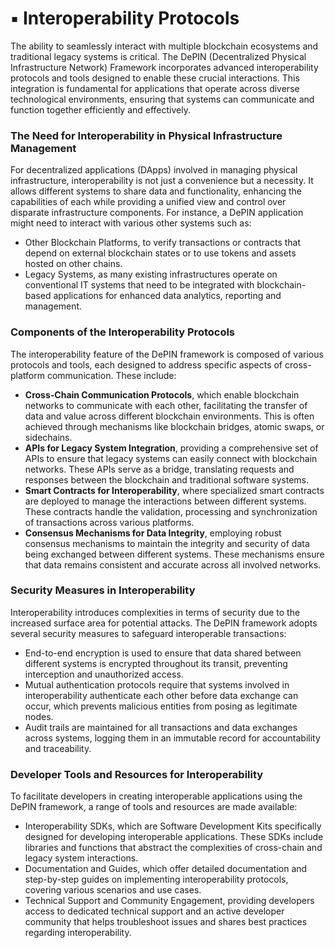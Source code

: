 # ▪️ Interoperability Protocols

The ability to seamlessly interact with multiple blockchain ecosystems and traditional legacy systems is critical. The DePIN (Decentralized Physical Infrastructure Network) Framework incorporates advanced interoperability protocols and tools designed to enable these crucial interactions. This integration is fundamental for applications that operate across diverse technological environments, ensuring that systems can communicate and function together efficiently and effectively.

### The Need for Interoperability in Physical Infrastructure Management

For decentralized applications (DApps) involved in managing physical infrastructure, interoperability is not just a convenience but a necessity. It allows different systems to share data and functionality, enhancing the capabilities of each while providing a unified view and control over disparate infrastructure components. For instance, a DePIN application might need to interact with various other systems such as:

* Other Blockchain Platforms, to verify transactions or contracts that depend on external blockchain states or to use tokens and assets hosted on other chains.&#x20;
* Legacy Systems, as many existing infrastructures operate on conventional IT systems that need to be integrated with blockchain-based applications for enhanced data analytics, reporting and management.

### Components of the Interoperability Protocols

The interoperability feature of the DePIN framework is composed of various protocols and tools, each designed to address specific aspects of cross-platform communication. These include:

* **Cross-Chain Communication Protocols**, which enable blockchain networks to communicate with each other, facilitating the transfer of data and value across different blockchain environments. This is often achieved through mechanisms like blockchain bridges, atomic swaps, or sidechains.
* **APIs for Legacy System Integration**, providing a comprehensive set of APIs to ensure that legacy systems can easily connect with blockchain networks. These APIs serve as a bridge, translating requests and responses between the blockchain and traditional software systems.
* **Smart Contracts for Interoperability**, where specialized smart contracts are deployed to manage the interactions between different systems. These contracts handle the validation, processing and synchronization of transactions across various platforms.
* **Consensus Mechanisms for Data Integrity**, employing robust consensus mechanisms to maintain the integrity and security of data being exchanged between different systems. These mechanisms ensure that data remains consistent and accurate across all involved networks.

### Security Measures in Interoperability

Interoperability introduces complexities in terms of security due to the increased surface area for potential attacks. The DePIN framework adopts several security measures to safeguard interoperable transactions:

* End-to-end encryption is used to ensure that data shared between different systems is encrypted throughout its transit, preventing interception and unauthorized access.
* Mutual authentication protocols require that systems involved in interoperability authenticate each other before data exchange can occur, which prevents malicious entities from posing as legitimate nodes.
* Audit trails are maintained for all transactions and data exchanges across systems, logging them in an immutable record for accountability and traceability.

### Developer Tools and Resources for Interoperability

To facilitate developers in creating interoperable applications using the DePIN framework, a range of tools and resources are made available:

* Interoperability SDKs, which are Software Development Kits specifically designed for developing interoperable applications. These SDKs include libraries and functions that abstract the complexities of cross-chain and legacy system interactions.
* Documentation and Guides, which offer detailed documentation and step-by-step guides on implementing interoperability protocols, covering various scenarios and use cases.
* Technical Support and Community Engagement, providing developers access to dedicated technical support and an active developer community that helps troubleshoot issues and shares best practices regarding interoperability.
